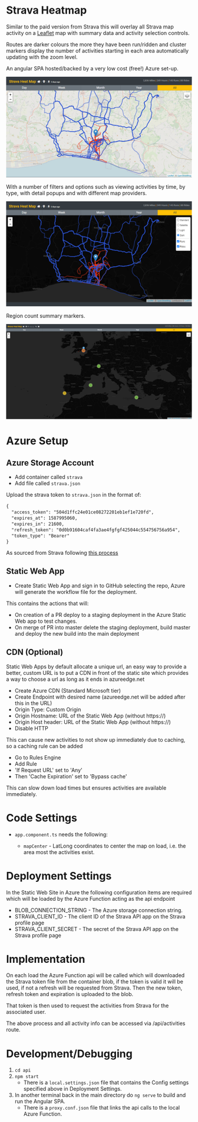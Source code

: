 # Strava Heatmap

Similar to the paid version from Strava this will overlay all Strava map activity on a [Leaflet](https://leafletjs.com/) map with summary data and activity selection controls.

Routes are darker colours the more they have been run/ridden and cluster markers display the number of activities starting in each area automatically updating with the zoom level.

An angular SPA hosted/backed by a very low cost (free!) Azure set-up.

![site image](screenshots/site.png)

With a number of filters and options such as viewing activities by time, by type, with detail popups and with different map providers.

![site image](screenshots/site_no_map.png)

Region count summary markers.

![site image](screenshots/markers.png)

# Azure Setup

## Azure Storage Account

- Add container called `strava`
- Add file called `strava.json`

Upload the strava token to `strava.json` in the format of:

```
{
  "access_token": "504d1ffc24e01ce08272201eb1ef1e720fd",
  "expires_at": 1587995060,
  "expires_in": 21600,
  "refresh_token": "0d0b91604caf4fa3ae4fgfgf425044c554756756a954",
  "token_type": "Bearer"
}
```

As sourced from Strava following [this process](https://developers.strava.com/docs/getting-started/)

## Static Web App

- Create Static Web App and sign in to GitHub selecting the repo, Azure will generate the workflow file for the deployment.

This contains the actions that will:

- On creation of a PR deploy to a staging deployment in the Azure Static Web app to test changes.
- On merge of PR into master delete the staging deployment, build master and deploy the new build into the main deployment

## CDN (Optional)

Static Web Apps by default allocate a unique url, an easy way to provide a better, custom URL is to put a CDN in front of the static site which provides a way to choose a url as long as it ends in azureedge.net

- Create Azure CDN (Standard Microsoft tier)
- Create Endpoint with desired name (azureedge.net will be added after this in the URL)
- Origin Type: Custom Origin
- Origin Hostname: URL of the Static Web App (without https://)
- Origin Host header: URL of the Static Web App (without https://)
- Disable HTTP

This can cause new activities to not show up immediately due to caching, so a caching rule can be added

- Go to Rules Engine
- Add Rule
- 'If Request URL' set to 'Any'
- Then 'Cache Expiration' set to 'Bypass cache'

This can slow down load times but ensures activities are available immediately.

# Code Settings

- `app.component.ts` needs the following:

  - `mapCenter` - LatLong coordinates to center the map on load, i.e. the area most the activities exist.

# Deployment Settings

In the Static Web Site in Azure the following configuration items are required which will be loaded by the Azure Function acting as the api endpoint

- BLOB_CONNECTION_STRING - The Azure storage connection string.
- STRAVA_CLIENT_ID - The client ID of the Strava API app on the Strava profile page
- STRAVA_CLIENT_SECRET - The secret of the Strava API app on the Strava profile page

# Implementation

On each load the Azure Function api will be called which will downloaded the Strava token file from the container blob, if the token is valid it will be used, if not a refresh will be requested from Strava. Then the new token, refresh token and expiration is uploaded to the blob.

That token is then used to request the activities from Strava for the associated user.

The above process and all activity info can be accessed via /api/activities route.

# Development/Debugging

1. `cd api`
1. `npm start`
   - There is a `local.settings.json` file that contains the Config settings specified above in Deployment Settings.
1. In another terminal back in the main directory do `ng serve` to build and run the Angular SPA.
   - There is a `proxy.conf.json` file that links the api calls to the local Azure Function.
